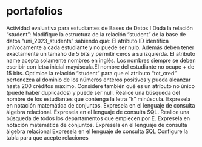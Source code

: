 # portafolios
Actividad evaluativa  para estudiantes de Bases de Datos I
Dada la relación “student”:
Modifique la estructura de la relación “student” de la base de datos “uni_2023_students” sabiendo  que:
El atributo ID identifica unívocamente a cada estudiante y no puede  ser nulo. Además deben tener exactamente un tamaño de 5 bits y permitir ceros a su izquierda. 
El atributo name acepta solamente nombres en inglés. Los nombres siempre se deben escribir con letra inicial mayúscula.El nombre del estudiante no ocupe + de 15 bits.
Optimice la relación “student” para que el  atributo “tot_cred” pertenezca al dominio de los números enteros positivos y pueda alcanzar hasta 200 créditos máximo. Considere también qué es un atributo no único (puede haber duplicados) y puede ser null.
Realice una búsqueda del nombre de  los estudiantes que contenga la letra “k” minúscula.
Expresela en notación matemática de conjuntos.
Expresela en el lenguaje de consulta álgebra relacional.
Expresela en el lenguaje de consulta SQL.
Realice una búsqueda de todos los departamentos que empiecen por E.
Expresela en notación matemática de conjuntos.
Expresela en el lenguaje de consulta álgebra relacional
Expresela en el lenguaje de consulta SQL
Configure la tabla para que acepte relaciones

